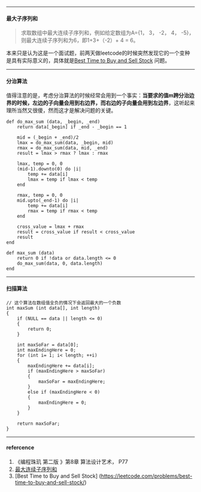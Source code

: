 
---
#### 最大子序列和

>求取数组中最大连续子序列和，例如给定数组为A={1， 3， -2， 4， -5}， 则最大连续子序列和为6，即1+3+（-2）+ 4 = 6。

本来只是认为这是一个面试题，前两天做leetcode的时候突然发现它的一个变种是具有实际意义的，具体就是[Best Time to Buy and Sell Stock](https://leetcode.com/problems/best-time-to-buy-and-sell-stock/) 问题。

---
#### 分治算法

值得注意的是，考虑分治算法的时候经常会用到一个事实：**当要求的值m跨分治边界的时候，左边的子向量会用到右边界，而右边的子向量会用到左边界**，这听起来理所当然又很傻，然而这才是解决问题的关键。

```
def do_max_sum (data, _begin, _end)
    return data[_begin] if _end - _begin == 1

    mid = (_begin + _end)/2
    lmax = do_max_sum(data, _begin, mid)
    rmax = do_max_sum(data, mid, _end)
    result = lmax > rmax ? lmax : rmax

    lmax, temp = 0, 0
    (mid-1).downto(0) do |i|
        temp += data[i]
        lmax = temp if lmax < temp
    end

    rmax, temp = 0, 0
    mid.upto(_end-1) do |i|
        temp += data[i]
        rmax = temp if rmax < temp
    end

    cross_value = lmax + rmax
    result = cross_value if result < cross_value
    result
end

def max_sum (data)
    return 0 if !data or data.length <= 0
    do_max_sum(data, 0, data.length)
end

```

---
#### 扫描算法

```
// 这个算法在数组值全负的情况下会返回最大的一个负数
int maxSum (int data[], int length)
{
    if (NULL == data || length <= 0)
    {
        return 0;
    }

    int maxSoFar = data[0];
    int maxEndingHere = 0;
    for (int i= 1; i< length; ++i)
    {
        maxEndingHere += data[i];
        if (maxEndingHere > maxSoFar)
        {
            maxSoFar = maxEndingHere;
        }
        else if (maxEndingHere < 0)
        {
            maxEndingHere = 0;
        }
    }

    return maxSoFar;
}
```

---
#### refercence
1. 《编程珠玑 第二版 》第8章 算法设计艺术， P77
2. [最大连续子序列和](http://blog.csdn.net/sgbfblog/article/details/8032464)
3. [Best Time to Buy and Sell Stock] (https://leetcode.com/problems/best-time-to-buy-and-sell-stock/)



